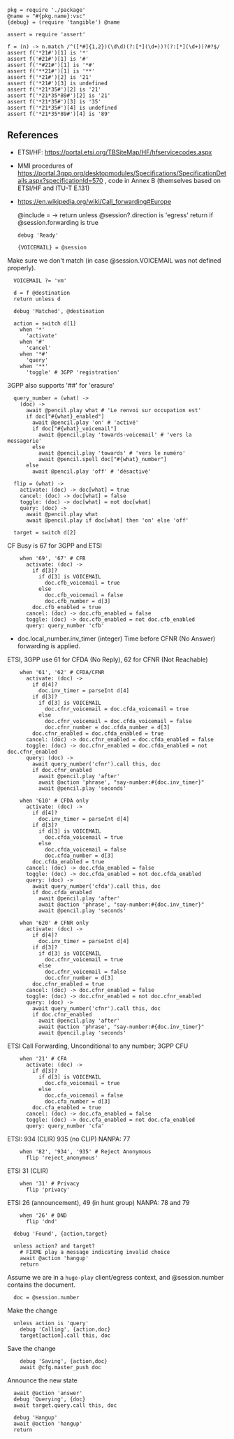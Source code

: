     pkg = require './package'
    @name = "#{pkg.name}:vsc"
    {debug} = (require 'tangible') @name

    assert = require 'assert'

    f = (n) -> n.match /^([*#]{1,2})(\d\d)(?:[*](\d+))?(?:[*](\d+))?#?$/
    assert f('*21#')[1] is '*'
    assert f('#21#')[1] is '#'
    assert f('*#21#')[1] is '*#'
    assert f('**21#')[1] is '**'
    assert f('*21#')[2] is '21'
    assert f('*21#')[3] is undefined
    assert f('*21*35#')[2] is '21'
    assert f('*21*35*89#')[2] is '21'
    assert f('*21*35#')[3] is '35'
    assert f('*21*35#')[4] is undefined
    assert f('*21*35*89#')[4] is '89'

References
----------

- ETSI/HF: https://portal.etsi.org/TBSiteMap/HF/hfservicecodes.aspx
- MMI procedures of https://portal.3gpp.org/desktopmodules/Specifications/SpecificationDetails.aspx?specificationId=570 , code in Annex B (themselves based on ETSI/HF and ITU-T E.131)
- https://en.wikipedia.org/wiki/Call_forwarding#Europe

    @include = ->
      return unless @session?.direction is 'egress'
      return if @session.forwarding is true

      debug 'Ready'

      {VOICEMAIL} = @session

Make sure we don't match (in case @session.VOICEMAIL was not defined properly).

      VOICEMAIL ?= 'vm'

      d = f @destination
      return unless d

      debug 'Matched', @destination

      action = switch d[1]
        when '*'
          'activate'
        when '#'
          'cancel'
        when '*#'
          'query'
        when '**'
          'toggle' # 3GPP 'registration'

3GPP also supports '##' for 'erasure'

      query_number = (what) ->
        (doc) ->
          await @pencil.play what # 'Le renvoi sur occupation est'
          if doc["#{what}_enabled"]
            await @pencil.play 'on' # 'activé'
            if doc["#{what}_voicemail"]
              await @pencil.play 'towards-voicemail' # 'vers la messagerie'
            else
              await @pencil.play 'towards' # 'vers le numéro'
              await @pencil.spell doc["#{what}_number"]
          else
            await @pencil.play 'off' # 'désactivé'

      flip = (what) ->
        activate: (doc) -> doc[what] = true
        cancel: (doc) -> doc[what] = false
        toggle: (doc) -> doc[what] = not doc[what]
        query: (doc) ->
          await @pencil.play what
          await @pencil.play if doc[what] then 'on' else 'off'

      target = switch d[2]

CF Busy is 67 for 3GPP and ETSI

        when '69', '67' # CFB
          activate: (doc) ->
            if d[3]?
              if d[3] is VOICEMAIL
                doc.cfb_voicemail = true
              else
                doc.cfb_voicemail = false
                doc.cfb_number = d[3]
            doc.cfb_enabled = true
          cancel: (doc) -> doc.cfb_enabled = false
          toggle: (doc) -> doc.cfb_enabled = not doc.cfb_enabled
          query: query_number 'cfb'

* doc.local_number.inv_timer (integer) Time before CFNR (No Answer) forwarding is applied.

ETSI, 3GPP use 61 for CFDA (No Reply), 62 for CFNR (Not Reachable)

        when '61', '62' # CFDA/CFNR
          activate: (doc) ->
            if d[4]?
              doc.inv_timer = parseInt d[4]
            if d[3]?
              if d[3] is VOICEMAIL
                doc.cfnr_voicemail = doc.cfda_voicemail = true
              else
                doc.cfnr_voicemail = doc.cfda_voicemail = false
                doc.cfnr_number = doc.cfda_number = d[3]
            doc.cfnr_enabled = doc.cfda_enabled = true
          cancel: (doc) -> doc.cfnr_enabled = doc.cfda_enabled = false
          toggle: (doc) -> doc.cfnr_enabled = doc.cfda_enabled = not doc.cfnr_enabled
          query: (doc) ->
            await query_number('cfnr').call this, doc
            if doc.cfnr_enabled
              await @pencil.play 'after'
              await @action 'phrase', "say-number:#{doc.inv_timer}"
              await @pencil.play 'seconds'

        when '610' # CFDA only
          activate: (doc) ->
            if d[4]?
              doc.inv_timer = parseInt d[4]
            if d[3]?
              if d[3] is VOICEMAIL
                doc.cfda_voicemail = true
              else
                doc.cfda_voicemail = false
                doc.cfda_number = d[3]
            doc.cfda_enabled = true
          cancel: (doc) -> doc.cfda_enabled = false
          toggle: (doc) -> doc.cfda_enabled = not doc.cfda_enabled
          query: (doc) ->
            await query_number('cfda').call this, doc
            if doc.cfda_enabled
              await @pencil.play 'after'
              await @action 'phrase', "say-number:#{doc.inv_timer}"
              await @pencil.play 'seconds'

        when '620' # CFNR only
          activate: (doc) ->
            if d[4]?
              doc.inv_timer = parseInt d[4]
            if d[3]?
              if d[3] is VOICEMAIL
                doc.cfnr_voicemail = true
              else
                doc.cfnr_voicemail = false
                doc.cfnr_number = d[3]
            doc.cfnr_enabled = true
          cancel: (doc) -> doc.cfnr_enabled = false
          toggle: (doc) -> doc.cfnr_enabled = not doc.cfnr_enabled
          query: (doc) ->
            await query_number('cfnr').call this, doc
            if doc.cfnr_enabled
              await @pencil.play 'after'
              await @action 'phrase', "say-number:#{doc.inv_timer}"
              await @pencil.play 'seconds'

ETSI Call Forwarding, Unconditional to any number; 3GPP CFU

        when '21' # CFA
          activate: (doc) ->
            if d[3]?
              if d[3] is VOICEMAIL
                doc.cfa_voicemail = true
              else
                doc.cfa_voicemail = false
                doc.cfa_number = d[3]
            doc.cfa_enabled = true
          cancel: (doc) -> doc.cfa_enabled = false
          toggle: (doc) -> doc.cfa_enabled = not doc.cfa_enabled
          query: query_number 'cfa'

ETSI: 934 (CLIR) 935 (no CLIP)
NANPA: 77

        when '82', '934', '935' # Reject Anonymous
          flip 'reject_anonymous'

ETSI 31 (CLIR)

        when '31' # Privacy
          flip 'privacy'

ETSI 26 (announcement), 49 (in hunt group)
NANPA: 78 and 79

        when '26' # DND
          flip 'dnd'

      debug 'Found', {action,target}

      unless action? and target?
        # FIXME play a message indicating invalid choice
        await @action 'hangup'
        return

Assume we are in a `huge-play` client/egress context, and @session.number contains the document.

      doc = @session.number

Make the change

      unless action is 'query'
        debug 'Calling', {action,doc}
        target[action].call this, doc

Save the change

        debug 'Saving', {action,doc}
        await @cfg.master_push doc

Announce the new state

      await @action 'answer'
      debug 'Querying', {doc}
      await target.query.call this, doc

      debug 'Hangup'
      await @action 'hangup'
      return
